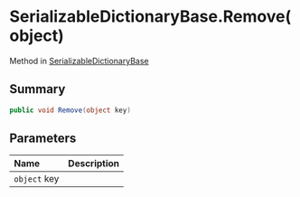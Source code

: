 # SerializableDictionaryBase.Remove(object)

Method in [SerializableDictionaryBase](/docs/api/csharp/yarn.unity.serializabledictionarybase-2.md)

## Summary



```csharp
public void Remove(object key)
```

## Parameters

|Name|Description|
|:---|:---|
|`object` key||

